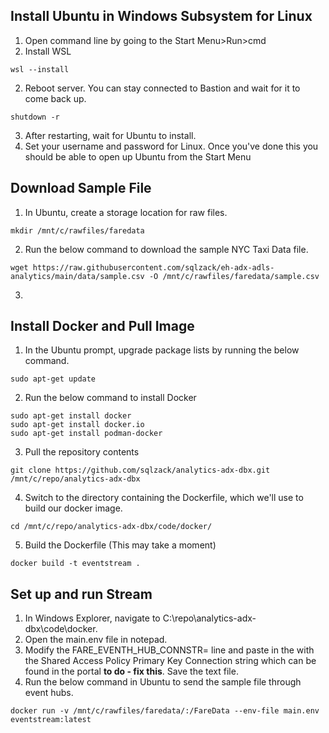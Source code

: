 ## Install Ubuntu in Windows Subsystem for Linux
1) Open command line by going to the Start Menu>Run>cmd
2) Install WSL
```
wsl --install
```
2) Reboot server. You can stay connected to Bastion and wait for it to come back up.
```
shutdown -r
```
3) After restarting, wait for Ubuntu to install.
4) Set your username and password for Linux. Once you've done this you should be able to open up Ubuntu from the Start Menu

## Download Sample File

1) In Ubuntu, create a storage location for raw files.
```
mkdir /mnt/c/rawfiles/faredata
```
2) Run the below command to download the sample NYC Taxi Data file.
```
wget https://raw.githubusercontent.com/sqlzack/eh-adx-adls-analytics/main/data/sample.csv -O /mnt/c/rawfiles/faredata/sample.csv
```
3) 

## Install Docker and Pull Image
1) In the Ubuntu prompt, upgrade package lists by running the below command.
```
sudo apt-get update
```
2) Run the below command to install Docker
```
sudo apt-get install docker
sudo apt-get install docker.io
sudo apt-get install podman-docker
```
3) Pull the repository contents
```
git clone https://github.com/sqlzack/analytics-adx-dbx.git /mnt/c/repo/analytics-adx-dbx
```
4) Switch to the directory containing the Dockerfile, which we'll use to build our docker image.
```
cd /mnt/c/repo/analytics-adx-dbx/code/docker/
```
5) Build the Dockerfile (This may take a moment)
```
docker build -t eventstream .
```

## Set up and run Stream

1) In Windows Explorer, navigate to C:\repo\analytics-adx-dbx\code\docker.
2) Open the main.env file in notepad.
3) Modify the FARE_EVENTH_HUB_CONNSTR= line and paste in the with the Shared Access Policy Primary Key Connection string which can be found in the portal **to do - fix this**. Save the text file.
4) Run the below command in Ubuntu to send the sample file through event hubs.
```
docker run -v /mnt/c/rawfiles/faredata/:/FareData --env-file main.env eventstream:latest
```